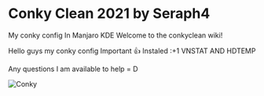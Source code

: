 # Conky Clean 2021 by Seraph4
My conky config In Manjaro KDE
Welcome to the conkyclean wiki!

Hello guys my conky config Important :+1: Instaled :+1 VNSTAT AND HDTEMP

Any questions I am available to help = D

![Conky](https://i.imgur.com/L7VfrZx.png)
